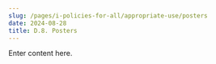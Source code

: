 ```yaml
---
slug: /pages/i-policies-for-all/appropriate-use/posters
date: 2024-08-28
title: D.8. Posters
---
```


Enter content here.